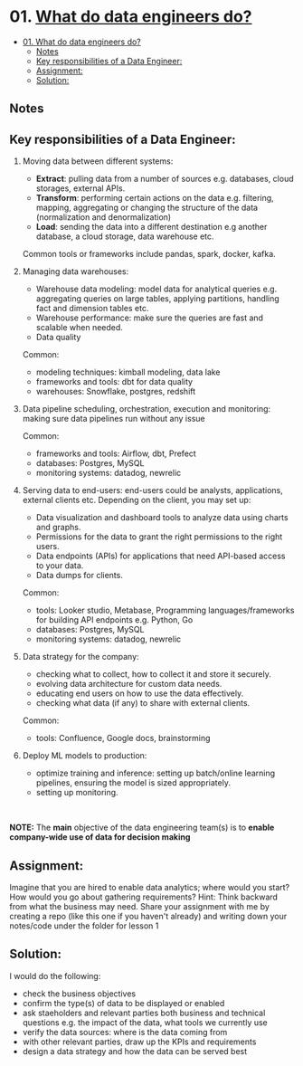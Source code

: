 # 01. [What do data engineers do?](https://www.startdataengineering.com/post/n-job-reponsibilities-of-a-data-engineer/)

- [01. What do data engineers do?](#01-what-do-data-engineers-do)
  - [Notes](#notes)
  - [Key responsibilities of a Data Engineer:](#key-responsibilities-of-a-data-engineer)
  - [Assignment:](#assignment)
  - [Solution:](#solution)

## Notes
## Key responsibilities of a Data Engineer:
1. Moving data between different systems:
   - **Extract**: pulling data from a number of sources e.g. databases, cloud storages, external APIs.
   - **Transform**: performing certain actions on the data e.g. filtering, mapping, aggregating or changing the structure of the data (normalization and denormalization)
   - **Load**: sending the data into a different destination e.g another database, a cloud storage, data warehouse etc.
    
    Common tools or frameworks include pandas, spark, docker, kafka.

2. Managing data warehouses:
    - Warehouse data modeling: model data for analytical queries e.g. aggregating queries on large tables, applying partitions, handling fact and dimension tables etc.
    - Warehouse performance: make sure the queries are fast and scalable when needed.
    - Data quality
    
    Common:
      - modeling techniques: kimball modeling, data lake
      - frameworks and tools: dbt for data quality
      - warehouses: Snowflake, postgres, redshift

3. Data pipeline scheduling, orchestration, execution and monitoring: making sure data pipelines run without any issue
    
    Common:
      - frameworks and tools: Airflow, dbt, Prefect
      - databases: Postgres, MySQL
      - monitoring systems: datadog, newrelic

4. Serving data to end-users: end-users could be analysts, applications, external clients etc. Depending on the client, you may set up:
    - Data visualization and dashboard tools to analyze data using charts and graphs.
    - Permissions for the data to grant the right permissions to the right users.
    - Data endpoints (APIs) for applications that need API-based access to your data.
    - Data dumps for clients.
    
    Common:
      - tools: Looker studio, Metabase, Programming languages/frameworks for building API endpoints e.g. Python, Go
      - databases: Postgres, MySQL
      - monitoring systems: datadog, newrelic

5. Data strategy for the company:
    - checking what to collect, how to collect it and store it securely.
    - evolving data architecture for custom data needs.
    - educating end users on how to use the data effectively.
    - checking what data (if any) to share with external clients.
    
    Common:
      - tools: Confluence, Google docs, brainstorming

6. Deploy ML models to production:
    - optimize training and inference: setting up batch/online learning pipelines, ensuring the model is sized appropriately.
    - setting up monitoring.

<br/>

**NOTE:** The **main** objective of the data engineering team(s) is to **enable company-wide use of data for decision making**

## Assignment:
Imagine that you are hired to enable data analytics; where would you start? How would you go about gathering requirements? Hint: Think backward from what the business may need. Share your assignment with me by creating a repo (like this one if you haven't already) and writing down your notes/code under the folder for lesson 1

## Solution:
I would do the following:
  - check the business objectives
  - confirm the type(s) of data to be displayed or enabled
  - ask staeholders and relevant parties both business and technical questions e.g. the impact of the data, what tools we currently use
  - verify the data sources: where is the data coming from
  - with other relevant parties, draw up the KPIs and requirements
  - design a data strategy and how the data can be served best